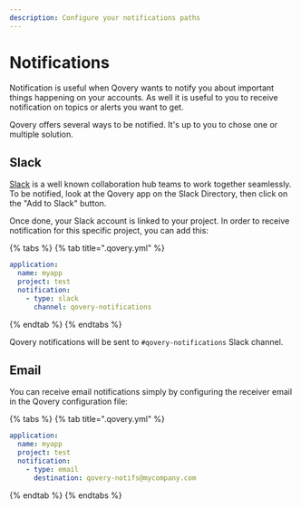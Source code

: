 ```yaml
---
description: Configure your notifications paths
---
```


# Notifications

Notification is useful when Qovery wants to notify you about important things happening on your accounts. As well it is useful to you to receive notification on topics or alerts you want to get.

Qovery offers several ways to be notified. It's up to you to chose one or multiple solution.

## Slack

[Slack](https://slack.com/) is a well known collaboration hub teams to work together seamlessly. To be notified, look at the Qovery app on the Slack Directory, then click on the "Add to Slack" button.

Once done, your Slack account is linked to your project. In order to receive notification for this specific project, you can add this:

{% tabs %}
{% tab title=".qovery.yml" %}
```yaml
application:
  name: myapp
  project: test
  notification:
    - type: slack
      channel: qovery-notifications
```
{% endtab %}
{% endtabs %}

Qovery notifications will be sent to `#qovery-notifications` Slack channel.

## Email

You can receive email notifications simply by configuring the receiver email in the Qovery configuration file:

{% tabs %}
{% tab title=".qovery.yml" %}
```yaml
application:
  name: myapp
  project: test
  notification:
    - type: email
      destination: qovery-notifs@mycompany.com
```
{% endtab %}
{% endtabs %}

